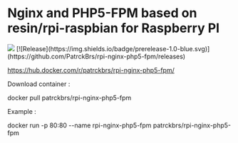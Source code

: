 # Nginx and PHP5-FPM based on resin/rpi-raspbian for Raspberry PI
<img src='http://jenkins.dev.codexatomos.org/job/docker-rpi/job/rpi-nginx-php5-fpm/job/rpi-nginx-php5-fpm-dev/badge/icon'> 
 [![Release](https://img.shields.io/badge/prerelease-1.0-blue.svg)](https://github.com/PatrckBrs/rpi-nginx-php5-fpm/releases)

https://hub.docker.com/r/patrckbrs/rpi-nginx-php5-fpm/ 

Download container :

docker pull patrckbrs/rpi-nginx-php5-fpm

Example :

docker run -p 80:80 --name rpi-nginx-php5-fpm patrckbrs/rpi-nginx-php5-fpm

